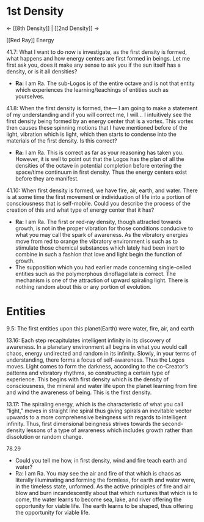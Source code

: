 # 1st Density
<- [[8th Density]] | [[2nd Density]] ->

[[Red Ray]] Energy

41.7: What I want to do now is investigate, as the first density is formed, what happens and how energy centers are first formed in beings. Let me first ask you, does it make any sense to ask you if the sun itself has a density, or is it all densities?
- **Ra:** I am Ra. The sub-Logos is of the entire octave and is not that entity which experiences the learning/teachings of entities such as yourselves.

41.8: When the first density is formed, the— I am going to make a statement of my understanding and if you will correct me, I will… I intuitively see the first density being formed by an energy center that is a vortex. This vortex then causes these spinning motions that I have mentioned before of the light, vibration which is light, which then starts to condense into the materials of the first density. Is this correct?
- **Ra:** I am Ra. This is correct as far as your reasoning has taken you. However, it is well to point out that the Logos has the plan of all the densities of the octave in potential completion before entering the space/time continuum in first density. Thus the energy centers exist before they are manifest.

41.10: When first density is formed, we have fire, air, earth, and water. There is at some time the first movement or individuation of life into a portion of consciousness that is self-mobile. Could you describe the process of the creation of this and what type of energy center that it has?
- **Ra:** I am Ra. The first or red-ray density, though attracted towards growth, is not in the proper vibration for those conditions conducive to what you may call the spark of awareness. As the vibratory energies move from red to orange the vibratory environment is such as to stimulate those chemical substances which lately had been inert to combine in such a fashion that love and light begin the function of growth.
- The supposition which you had earlier made concerning single-celled entities such as the polymorphous dinoflagellate is correct. The mechanism is one of the attraction of upward spiraling light. There is nothing random about this or any portion of evolution.
# Entities
9.5: The first entities upon this planet(Earth) were water, fire, air, and earth

13.16: Each step recapitulates intelligent infinity in its discovery of awareness. In a planetary environment all begins in what you would call chaos, energy undirected and random in its infinity. Slowly, in your terms of understanding, there forms a focus of self-awareness. Thus the Logos moves. Light comes to form the darkness, according to the co-Creator’s patterns and vibratory rhythms, so constructing a certain type of experience. This begins with first density which is the density of consciousness, the mineral and water life upon the planet learning from fire and wind the awareness of being. This is the first density.

13.17: The spiraling energy, which is the characteristic of what you call “light,” moves in straight line spiral thus giving spirals an inevitable vector upwards to a more comprehensive beingness with regards to intelligent infinity. Thus, first dimensional beingness strives towards the second-density lessons of a type of awareness which includes growth rather than dissolution or random change.

78.29
- Could you tell me how, in first density, wind and fire teach earth and water?
- Ra: I am Ra. You may see the air and fire of that which is chaos as literally illuminating and forming the formless, for earth and water were, in the timeless state, unformed. As the active principles of fire and air blow and burn incandescently about that which nurtures that which is to come, the water learns to become sea, lake, and river offering the opportunity for viable life. The earth learns to be shaped, thus offering the opportunity for viable life.
